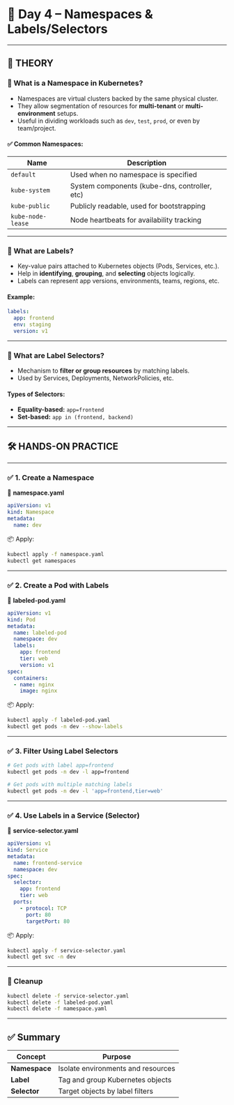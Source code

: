 
# 📘 Day 4 – **Namespaces & Labels/Selectors**


---

## 🧠 THEORY

### 🔷 What is a **Namespace** in Kubernetes?

* Namespaces are virtual clusters backed by the same physical cluster.
* They allow segmentation of resources for **multi-tenant** or **multi-environment** setups.
* Useful in dividing workloads such as `dev`, `test`, `prod`, or even by team/project.

#### ✅ Common Namespaces:

| Name              | Description                                   |
| ----------------- | --------------------------------------------- |
| `default`         | Used when no namespace is specified           |
| `kube-system`     | System components (kube-dns, controller, etc) |
| `kube-public`     | Publicly readable, used for bootstrapping     |
| `kube-node-lease` | Node heartbeats for availability tracking     |

---

### 🔶 What are **Labels**?

* Key-value pairs attached to Kubernetes objects (Pods, Services, etc.).
* Help in **identifying**, **grouping**, and **selecting** objects logically.
* Labels can represent app versions, environments, teams, regions, etc.

#### Example:

```yaml
labels:
  app: frontend
  env: staging
  version: v1
```

---

### 🔶 What are **Label Selectors**?

* Mechanism to **filter or group resources** by matching labels.
* Used by Services, Deployments, NetworkPolicies, etc.

#### Types of Selectors:

* **Equality-based:** `app=frontend`
* **Set-based:** `app in (frontend, backend)`

---

## 🛠 HANDS-ON PRACTICE

---

### ✅ 1. Create a Namespace

📄 **namespace.yaml**

```yaml
apiVersion: v1
kind: Namespace
metadata:
  name: dev
```

📦 Apply:

```bash
kubectl apply -f namespace.yaml
kubectl get namespaces
```

---

### ✅ 2. Create a Pod with Labels

📄 **labeled-pod.yaml**

```yaml
apiVersion: v1
kind: Pod
metadata:
  name: labeled-pod
  namespace: dev
  labels:
    app: frontend
    tier: web
    version: v1
spec:
  containers:
  - name: nginx
    image: nginx
```

📦 Apply:

```bash
kubectl apply -f labeled-pod.yaml
kubectl get pods -n dev --show-labels
```

---

### ✅ 3. Filter Using Label Selectors

```bash
# Get pods with label app=frontend
kubectl get pods -n dev -l app=frontend

# Get pods with multiple matching labels
kubectl get pods -n dev -l 'app=frontend,tier=web'
```

---

### ✅ 4. Use Labels in a Service (Selector)

📄 **service-selector.yaml**

```yaml
apiVersion: v1
kind: Service
metadata:
  name: frontend-service
  namespace: dev
spec:
  selector:
    app: frontend
    tier: web
  ports:
    - protocol: TCP
      port: 80
      targetPort: 80
```

📦 Apply:

```bash
kubectl apply -f service-selector.yaml
kubectl get svc -n dev
```

---

### 🧹 Cleanup

```bash
kubectl delete -f service-selector.yaml
kubectl delete -f labeled-pod.yaml
kubectl delete -f namespace.yaml
```

---

## ✅ Summary

| Concept       | Purpose                            |
| ------------- | ---------------------------------- |
| **Namespace** | Isolate environments and resources |
| **Label**     | Tag and group Kubernetes objects   |
| **Selector**  | Target objects by label filters    |


